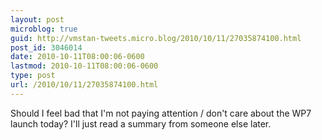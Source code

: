 ```yaml
---
layout: post
microblog: true
guid: http://vmstan-tweets.micro.blog/2010/10/11/27035874100.html
post_id: 3046014
date: 2010-10-11T08:00:06-0600
lastmod: 2010-10-11T08:00:06-0600
type: post
url: /2010/10/11/27035874100.html
---
```

Should I feel bad that I'm not paying attention / don't care about the WP7 launch today? I'll just read a summary from someone else later.
